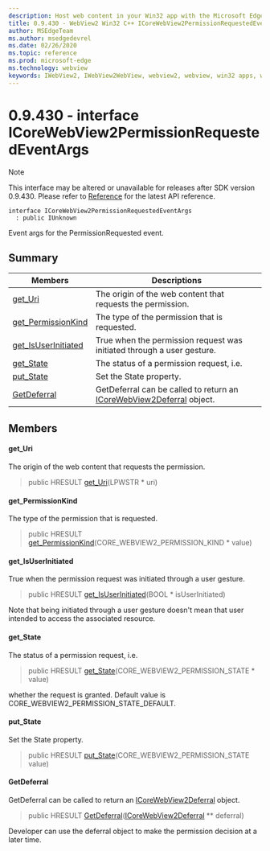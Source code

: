 ```yaml
---
description: Host web content in your Win32 app with the Microsoft Edge WebView2 control
title: 0.9.430 - WebView2 Win32 C++ ICoreWebView2PermissionRequestedEventArgs
author: MSEdgeTeam
ms.author: msedgedevrel
ms.date: 02/26/2020
ms.topic: reference
ms.prod: microsoft-edge
ms.technology: webview
keywords: IWebView2, IWebView2WebView, webview2, webview, win32 apps, win32, edge, ICoreWebView2, ICoreWebView2Host, browser control, edge html
---
```


# 0.9.430 - interface ICoreWebView2PermissionRequestedEventArgs 

> [!NOTE]
> This interface may be altered or unavailable for releases after SDK version 0.9.430. Please refer to [Reference](../../../webview2-api-reference.md) for the latest API reference.

```
interface ICoreWebView2PermissionRequestedEventArgs
  : public IUnknown
```

Event args for the PermissionRequested event.

## Summary

 Members                        | Descriptions
--------------------------------|---------------------------------------------
[get_Uri](#get_uri) | The origin of the web content that requests the permission.
[get_PermissionKind](#get_permissionkind) | The type of the permission that is requested.
[get_IsUserInitiated](#get_isuserinitiated) | True when the permission request was initiated through a user gesture.
[get_State](#get_state) | The status of a permission request, i.e.
[put_State](#put_state) | Set the State property.
[GetDeferral](#getdeferral) | GetDeferral can be called to return an [ICoreWebView2Deferral](ICoreWebView2Deferral.md) object.

## Members

#### get_Uri 

The origin of the web content that requests the permission.

> public HRESULT [get_Uri](#get_uri)(LPWSTR * uri)

#### get_PermissionKind 

The type of the permission that is requested.

> public HRESULT [get_PermissionKind](#get_permissionkind)(CORE_WEBVIEW2_PERMISSION_KIND * value)

#### get_IsUserInitiated 

True when the permission request was initiated through a user gesture.

> public HRESULT [get_IsUserInitiated](#get_isuserinitiated)(BOOL * isUserInitiated)

Note that being initiated through a user gesture doesn't mean that user intended to access the associated resource.

#### get_State 

The status of a permission request, i.e.

> public HRESULT [get_State](#get_state)(CORE_WEBVIEW2_PERMISSION_STATE * value)

whether the request is granted. Default value is CORE_WEBVIEW2_PERMISSION_STATE_DEFAULT.

#### put_State 

Set the State property.

> public HRESULT [put_State](#put_state)(CORE_WEBVIEW2_PERMISSION_STATE value)

#### GetDeferral 

GetDeferral can be called to return an [ICoreWebView2Deferral](ICoreWebView2Deferral.md) object.

> public HRESULT [GetDeferral](#getdeferral)([ICoreWebView2Deferral](ICoreWebView2Deferral.md) ** deferral)

Developer can use the deferral object to make the permission decision at a later time.

